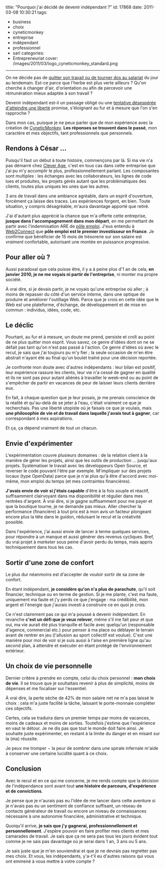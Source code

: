 title: "Pourquoi j'ai décidé de devenir indépendant ?"
id: 17868
date: 2011-03-08 10:30:21
tags:
- business
- choix
- cyneticmonkey
- entreprise
- indépendant
- professionnel
- sarl
categories:
- Entrepreneuriat
cover: /images/2011/03/logo_cyneticmonkey_standard.png
---

On ne décide pas de [quitter son travail ou de tourner dos au salariat](https://oncletom.io/2010/pourquoi-quitter-travail/ "Pourquoi j’ai décidé de quitter mon travail") du jour au lendemain. Est-ce parce que l'herbe est plus verte ailleurs ? Qu'on cherche à changer d'air, d'orientation ou afin de percevoir une rémunération mieux adaptée à son travail ?

Devenir indépendant est-il un passage obligé ou une [tentative désespérée d'atteindre une liberté](https://oncletom.io/2011/liberte/ "1 seul changement pour 2011 : liberté") promise, s'éloignant au fur et à mesure que l'on s'en rapproche ?

Dans mon cas, puisque je ne peux parler que de mon expérience avec la création de [CyneticMonkey](http://cyneticmonkey.com). **Les réponses se trouvent dans le passé**, mon caractère et mes objectifs, tant professionnels que personnels.

<!--more-->

## Rendons à César ...

Puisqu'il faut un début à toute histoire, commençons par là. Si ma vie n'a pas démarré chez [Clever Age](http://clever-age.com), c'est en tous cas dans cette entreprise que j'ai pu m'y accomplir le plus, professionnellement parlant. Les composantes sont multiples : les échanges avec les collaborateurs, les lignes de code lues et produites, les projets gérés autant que les problématiques des clients, toutes plus uniques les unes que les autres.

3 ans de travail dans une ambiance agréable, dans un esprit d'ouverture, forcément ça laisse des traces. Les expériences forgent, en bien. Toute situation, y compris désagréable, m'aura davantage apporté que retiré.

J'ai d'autant plus apprécié la chance que m'a offerte cette entreprise, **jusque dans l'accompagnement dans mon départ**, en me permettant de partir avec l'indemnisation ARE de [pôle emploi](http://pole-emploi.fr). J'eus entendu à [Web2Connect](http://www.webdeux.info/webdeux-connect-programme-infos-pratiques) que **pôle emploi est le premier investisseur en France**. Je confirme que bénéficier de 15 mois de trésorerie sur son salaire est _vraiment_ confortable, autorisant une montée en puissance progressive.

## Pour aller où ?

Aussi paradoxal que cela puisse être, il y a à peine plus d'1 an de cela, **en janvier 2010, je ne me voyais ni partir de l'entreprise**, ni monter ma propre société.

À vrai dire, si je devais partir, je ne voyais qu'une entreprise où aller ; à moins de repasser du côté d'un service interne, dans une optique de produire et améliorer l'outillage Web. Parce que je crois en cette idée que le Web est une plateforme, d'échange, de développement et de mise en commun : individus, idées, code, etc.

## Le déclic

Pourtant, au fur et à mesure, un doute me prend, persiste et croît au point de ne plus quitter mon esprit. Vous savez, ce genre d'idées dont on ne se défait pas tant qu'on n'est pas passé à l'action. Ce genre d'idées où avec le recul, je sais que j'ai toujours pu m'y fier ; la seule occasion de m'en être abstrait n'ayant été au final qu'un boulet traîné pour une décision reportée.

Je confronte mon doute avec d'autres indépendants : leur bilan est positif, leur expérience rassure les clients, leur vie n'a cessé de gagner en qualité et ils ne sont pas pour autant aliénés à travailler le week-end ou au point de s'empêcher de partir en vacances de peur de laisser leurs clients derrière eux.

En fait, à chaque question que je leur posais, je me prenais conscience de la réalité et qu'au-delà de se jeter à l'eau, c'était vraiment ce que je recherchais. Pas une liberté utopiste où je faisais ce que je voulais, mais **une philosophie de vie et de travail dans laquelle j'avais tout à gagner**, car correspondant à mes aspirations.

Et ça, ça dépend vraiment de tout un chacun.

## Envie d'expérimenter

L'expérimentation couvre plusieurs domaines : de la relation client à la manière de gérer les projets, ainsi que les outils de production ... jusqu'aux projets. Systématiser le travail avec les développeurs Open Source, et reverser le code pouvant l'être par exemple. M'impliquer sur des projets locaux (type OpenData) parce que je n'ai plus qu'à être d'accord avec moi-même, mon emploi du temps (et mes contraintes financières).

**J'avais envie de voir si j'étais capable** d'être à la fois souple et réactif, suffisamment clairvoyant dans ma disponibilité et régulier dans mes rentrées d'argent. À vrai dire, si je gagne suffisamment pour me payer et que la boutique tourne, je ne demande pas mieux. Aller chercher la performance (financière) à tout prix est à mon avis un facteur plongeant encore plus la tête dans le guidon, réduisant le recul et la créativité possible.

Dans l'expérience, j'ai aussi envie de lancer à terme quelques services, pour répondre à un manque et aussi générer des revenus cycliques.
Bref, du vrai projet à _marketer_ sous peine d'avoir perdu du temps, mais appris techniquement dans tous les cas.

## Sortir d'une zone de confort

Le plus dur néanmoins est d'accepter de vouloir sortir de sa zone de confort.

En étant indépendant, **je considère qu'on n'a plus de parachute**, qu'il soit financier, technique ou en terme de gestion. Si je me plante, c'est ma faute, uniquement ma faute et j'y perds ce que j'engage : ma crédibilité, mon argent et l'énergie que j'aurais investi à construire ce en quoi je crois.

Ce n'est clairement pas ce qui m'a poussé à devenir indépendant. En revanche **c'est un défi que je veux relever**, même s'il me fait peur et que oui, ma vie aurait été plus tranquille et facile avec quelqu'un (responsable d'agence, commercial etc.) pour penser à ma place ou déblayer le terrain avant de rentrer en jeu (l'allusion au sport collectif est voulue).
C'est une manière pour moi de voir si je suis aussi à l'aise en première ligne qu'au second plan, à attendre et exécuter en étant protégé de l'environnement extérieur.

## Un choix de vie personnelle

Dernier critère à prendre en compte, celui du choix personnel : **mon choix de vie**. Il se trouve que je souhaitais revenir à plus de simplicité, moins de dépenses et me focaliser sur l'essentiel.

À vrai dire, la perte sèche de 42% de mon salaire net ne m'a pas laissé le choix : cela m'a juste facilité la tâche, laissant le porte-monnaie compléter ces objectifs.

Certes, cela se traduira dans un premier temps par moins de vacances, moins de cadeaux et moins de sorties. Toutefois j'estime que l'expérience en vaut le détour. Je ne dis pas que tout le monde doit faire ainsi. Je souhaite juste expérimenter, en restant à la limite du danger et en misant sur la (ma) réussite.

Je peux me tromper − la peur de sombrer dans une spirale infernale m'aide à conserver une certaine lucidité quant à ce choix.

## Conclusion

Avec le recul et en ce qui me concerne, je me rends compte que la décision de l'indépendance sont avant tout **une histoire de parcours, d'expérience et de convictions**.

Je pense que je n'aurais pas eu l'idée de me lancer dans cette aventure si je n'avais pas eu un sentiment de confiance suffisant, un réseau de contacts générateur de travail ou encore un niveau de connaissances nécessaire à une autonomie financière, administrative et technique.

Quoiqu'il arrive, **je sais que j'y gagnerai, professionnellement et personnellement**. J'espère pouvoir en faire profiter mes clients et mes camarades de travail. Je sais que ça ne sera pas tous les jours évident tout comme je ne sais pas davantage où je serai dans 1 an, 3 ans ou 5 ans.

Je sais juste que je m'en souviendrai et que je ne devrais pas regretter pas mes choix.
Et vous, les indépendants, y'a-t'il eu d'autres raisons qui vous ont emmené à vous mettre à votre compte ?